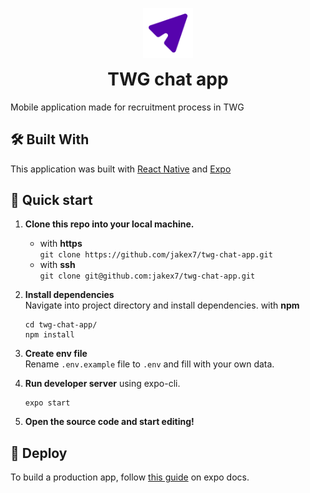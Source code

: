 <p align="center">
  <a href="https://github.com/jakex7/twg-chat-app">
    <img alt="WTG chat app" src="https://raw.githubusercontent.com/jakex7/twg-chat-app/main/src/assets/images/send.svg?token=AJOVCSHGKX4SGERCF63WZALATUUYC" width="80" height="80" />
  </a>
  <h1 align="center" style="margin-top: 0">
    TWG chat app
  </h1>
  Mobile application made for recruitment process in TWG
</p>

## 🛠 Built With

This application was built with [React Native](https://reactnative.dev/) and [Expo](https://expo.io/)

## 🚀 Quick start

1.  **Clone this repo into your local machine.**

    - with **https** </br>
      `git clone https://github.com/jakex7/twg-chat-app.git`
    - with **ssh** </br>
      `git clone git@github.com:jakex7/twg-chat-app.git`

1.  **Install dependencies** </br>
    Navigate into project directory and install dependencies. with **npm**
    ```shell
    cd twg-chat-app/
    npm install
    ```

1.  **Create env file** </br>
    Rename `.env.example` file to `.env` and fill with your own data. 
1.  **Run developer server** using expo-cli.
    ```shell
    expo start
    ```

1.  **Open the source code and start editing!**

## 💫 Deploy

To build a production app, follow [this guide](https://docs.expo.io/distribution/introduction/) on expo docs.
